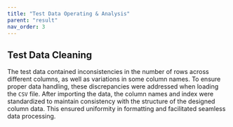 ```yaml
---
title: "Test Data Operating & Analysis"
parent: "result"
nav_order: 3
---
```


## Test Data Cleaning

The test data contained inconsistencies in the number of rows across different columns, as well as variations in some column names. To ensure proper data handling, these discrepancies were addressed when loading the `CSV` file. After importing the data, the column names and index were standardized to maintain consistency with the structure of the designed column data. This ensured uniformity in formatting and facilitated seamless data processing.

